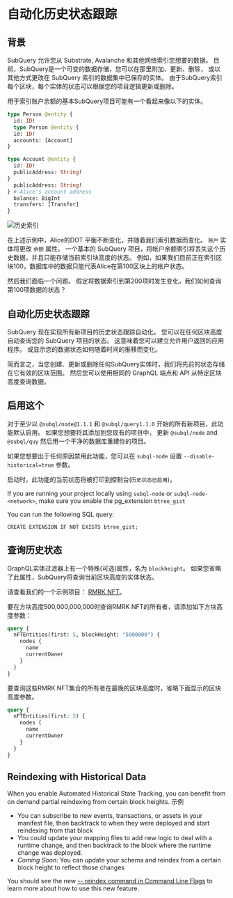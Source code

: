 # 自动化历史状态跟踪

## 背景

SubQuery 允许您从 Substrate, Avalanche 和其他网络索引您想要的数据。 目前，SubQuery是一个可变的数据存储，您可以在那里附加、更新、删除， 或以其他方式更改在 SubQuery 索引的数据集中已保存的实体。 由于SubQuery索引每个区块，每个实体的状态可以根据您的项目逻辑更新或删除。

用于索引账户余额的基本SubQuery项目可能有一个看起来像以下的实体。

```graphql
type Person @entity {
  id: ID!
  type Person @entity {
  id: ID!
  accounts: [Account] 
}

type Account @entity {
  id: ID!
  publicAddress: String!
}
  publicAddress: String!
} # Alice's account address
  balance: BigInt
  transfers: [Transfer]
}
```

![历史索引](/assets/img/historic_indexing.png)

在上述示例中，Alice的DOT 平衡不断变化，并随着我们索引数据而变化。 `账户` 实体将更改 `余额` 属性。 一个基本的 SubQuery 项目，将帐户余额索引将丢失这个历史数据，并且只能存储当前索引块高度的状态。 例如，如果我们目前正在索引区块100，数据库中的数据只能代表Alice在第100区块上的帐户状态。

然后我们面临一个问题。 假定将数据索引到第200项时发生变化，我们如何查询第100项数据的状态？

## 自动化历史状态跟踪

SubQuery 现在实现所有新项目的历史状态跟踪自动化。 您可以在任何区块高度自动查询您的 SubQuery 项目的状态。 这意味着您可以建立允许用户返回的应用程序。 或显示您的数据状态如何随着时间的推移而变化。

简而言之，当您创建、更新或删除任何SubQuery实体时，我们将先前的状态存储在它有效的区块范围。 然后您可以使用相同的 GraphQL 端点和 API 从特定区块高度查询数据。

## 启用这个

对于至少以 `@subql/node@1.1.1` 和 `@subql/query1.1.0` 开始的所有新项目，此功能默认启用。 如果您想要将其添加到您现有的项目中， 更新 `@subql/node` and `@subql/quy` 然后用一个干净的数据库重建你的项目。

如果您想要出于任何原因禁用此功能，您可以在 `subql-node` 设置 `--disable-historical=true` 参数。

启动时，此功能的当前状态将被打印到控制台(`历史状态已启用`)。

If you are running your project locally using `subql-node` or `subql-node-<network>`, make sure you enable the pg_extension `btree_gist`

You can run the following SQL query:

```shell
CREATE EXTENSION IF NOT EXISTS btree_gist;
```

## 查询历史状态

GraphQL实体过滤器上有一个特殊(可选)属性，名为 `blockheight`。 如果您省略了此属性，SubQuery将查询当前区块高度的实体状态。

请查看我们的一个示例项目： [RMRK NFT](https://explorer.subquery.network/subquery/subquery/rmrk-nft-historical)。

要在方块高度500,000,000,000时查询RMRK NFT的所有者，请添加如下方块高度参数：

```graphql
query {
  nFTEntities(first: 5, blockHeight: "5000000") {
    nodes {
      name
      currentOwner
    }
  }
}
```

要查询这些RMRK NFT集合的所有者在最晚的区块高度时，省略下面显示的区块高度参数。

```graphql
query {
  nFTEntities(first: 5) {
    nodes {
      name
      currentOwner
    }
  }
}
```

## Reindexing with Historical Data

When you enable Automated Historical State Tracking, you can benefit from on demand partial reindexing from certain block heights. 示例

- You can subscribe to new events, transactions, or assets in your manifest file, then backtrack to when they were deployed and start reindexing from that block
- You could update your mapping files to add new logic to deal with a runtime change, and then backtrack to the block where the runtime change was deployed.
- _Coming Soon:_ You can update your schema and reindex from a certain block height to reflect those changes

You should see the new [-- reindex command in Command Line Flags](./references.md#reindex) to learn more about how to use this new feature.
